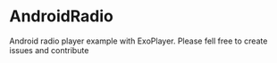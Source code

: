 # AndroidRadio
Android radio player example with ExoPlayer.
Please fell free to create issues and contribute
